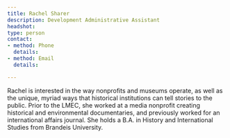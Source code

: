 ```yaml
---
title: Rachel Sharer
description: Development Administrative Assistant
headshot: 
type: person
contact:
- method: Phone
  details: 
- method: Email
  details: 

---
```

Rachel is interested in the way nonprofits and museums operate, as well as the unique, myriad ways that historical institutions can tell stories to the public. Prior to the LMEC, she worked at a media nonprofit creating historical and environmental documentaries, and previously worked for an international affairs journal. She holds a B.A. in History and International Studies from Brandeis University.